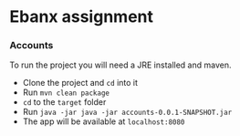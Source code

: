 # Ebanx assignment

### Accounts
To run the project you will need a JRE installed and maven.
* Clone the project and `cd` into it
* Run `mvn clean package`
* `cd` to the `target` folder 
* Run `java -jar java -jar accounts-0.0.1-SNAPSHOT.jar`
* The app will be available at `localhost:8080`

